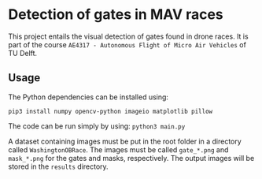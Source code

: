 # Detection of gates in MAV races
This project entails the visual detection of gates found in drone races.
It is part of the course `AE4317 - Autonomous Flight of Micro Air Vehicles` of TU Delft.

## Usage
The Python dependencies can be installed using:

```
pip3 install numpy opencv-python imageio matplotlib pillow
```

The code can be run simply by using: `python3 main.py`

A dataset containing images must be put in the root folder in a directory called `WashingtonOBRace`. The images must be called `gate_*.png` and `mask_*.png` for the gates and masks, respectively.
The output images will be stored in the `results` directory.
